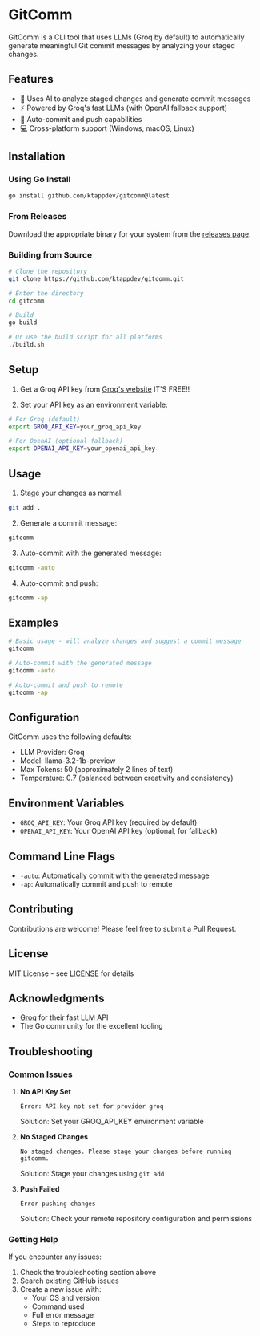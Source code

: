 # GitComm

GitComm is a CLI tool that uses LLMs (Groq by default) to automatically generate meaningful Git commit messages by analyzing your staged changes.

## Features

- 🤖 Uses AI to analyze staged changes and generate commit messages
- ⚡ Powered by Groq's fast LLMs (with OpenAI fallback support)
- 🚀 Auto-commit and push capabilities
- 💻 Cross-platform support (Windows, macOS, Linux)

## Installation

### Using Go Install

```bash
go install github.com/ktappdev/gitcomm@latest
```

### From Releases

Download the appropriate binary for your system from the [releases page](https://github.com/ktappdev/gitcomm/releases).

### Building from Source

```bash
# Clone the repository
git clone https://github.com/ktappdev/gitcomm.git

# Enter the directory
cd gitcomm

# Build
go build

# Or use the build script for all platforms
./build.sh
```

## Setup

1. Get a Groq API key from [Groq's website](https://console.groq.com) IT'S FREE!!

2. Set your API key as an environment variable:

```bash
# For Groq (default)
export GROQ_API_KEY=your_groq_api_key

# For OpenAI (optional fallback)
export OPENAI_API_KEY=your_openai_api_key
```

## Usage

1. Stage your changes as normal:

```bash
git add .
```

2. Generate a commit message:

```bash
gitcomm
```

3. Auto-commit with the generated message:

```bash
gitcomm -auto
```

4. Auto-commit and push:

```bash
gitcomm -ap
```

## Examples

```bash
# Basic usage - will analyze changes and suggest a commit message
gitcomm

# Auto-commit with the generated message
gitcomm -auto

# Auto-commit and push to remote
gitcomm -ap
```

## Configuration

GitComm uses the following defaults:

- LLM Provider: Groq
- Model: llama-3.2-1b-preview
- Max Tokens: 50 (approximately 2 lines of text)
- Temperature: 0.7 (balanced between creativity and consistency)

## Environment Variables

- `GROQ_API_KEY`: Your Groq API key (required by default)
- `OPENAI_API_KEY`: Your OpenAI API key (optional, for fallback)

## Command Line Flags

- `-auto`: Automatically commit with the generated message
- `-ap`: Automatically commit and push to remote

## Contributing

Contributions are welcome! Please feel free to submit a Pull Request.

## License

MIT License - see [LICENSE](LICENSE) for details

## Acknowledgments

- [Groq](https://groq.com) for their fast LLM API
- The Go community for the excellent tooling

## Troubleshooting

### Common Issues

1. **No API Key Set**

   ```
   Error: API key not set for provider groq
   ```

   Solution: Set your GROQ_API_KEY environment variable

2. **No Staged Changes**

   ```
   No staged changes. Please stage your changes before running gitcomm.
   ```

   Solution: Stage your changes using `git add`

3. **Push Failed**
   ```
   Error pushing changes
   ```
   Solution: Check your remote repository configuration and permissions

### Getting Help

If you encounter any issues:

1. Check the troubleshooting section above
2. Search existing GitHub issues
3. Create a new issue with:
   - Your OS and version
   - Command used
   - Full error message
   - Steps to reproduce
